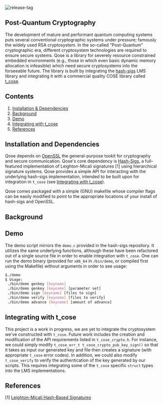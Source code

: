 ![release-tag](https://img.shields.io/github/v/release/njkrichardson/qose)

## Post-Quantum Cryptography 

The development of mature and performant quantum computing systems puts several conventional cryptographic systems under pressure; famously the widely used RSA 
cryptosystem. In the so-called "Post-Quantum" cryptographic era, different cryptosystem technologies are required to ensure secure systems. Qose is a library for severely resource constrained embedded 
environments (e.g., those in which even basic dynamic memory allocation is infeasible) which need secure cryptosystems into the forseeable future. The library is 
built by integrating the [hash-sigs](https://github.com/cisco/hash-sigs) LMS library and integrating it with a commercial quality COSE library called [t_cose](https://github.com/laurencelundblade/t_cose). 

## Contents 
  1. [Installation & Dependencies](https://github.com/njkrichardson/Qose#installation-and-dependencies) 
  2. [Background](https://github.com/njkrichardson/Qose#background)
  3. [Demo](https://github.com/njkrichardson/Qose#demo)
  4. [Integrating with t_cose](https://github.com/njkrichardson/Qose#integrating-with-t_cose)  
  5. [References](https://github.com/njkrichardson/Qose#references)
  
  
## Installation and Dependencies 

Qose depends on [OpenSSL](https://www.openssl.org/) the general-purpose tookit for cryptography and secure communication. Qose's core dependency is [Hash-Sigs](https://github.com/cisco/hash-sigs), a full-featured implementation of Leighton-Micali signatures [1] using hierarchical signature systems. Qose provides a simple API for interacting with the underlying hash-sigs implementation, intended to be built upon for integration in `t_cose` (see [Integrating with t_cose]()). 

Qose comes packaged with a simple (GNU) makefile whose compiler flags can be easily modified to point to the appropriate locations of your install of hash-sigs and OpenSSL. 

## Background 

## Demo 

The demo script mirrors the `demo.c` provided in the hash-sigs repository. It utilizes the same underlying functions, although these have been refactored out of a single source file in order to enable integration with `t_cose`. One can run the demo binary (provided for `x86_64` in `/bin/demo`, or compiled first using the Makefile) without arguments in order to see usage: 

```bash
$./demo 
$ Usage:
 ./bin/demo genkey [keyname]
 ./bin/demo genkey [keyname] [parameter set]
 ./bin/demo sign [keyname] [files to sign]
 ./bin/demo verify [keyname] [files to verify]
 ./bin/demo advance [keyname] [amount of advance]
```

## Integrating with t_cose 

This project is a work in progress, we are yet to integrate the cryptosystem we've constructed with `t_cose`. Future work includes the creation and modification of the API requirements listed in `t_cose_crypto.h`. For instance, we could simply modify `t_cose_err_t t_cose_crypto_pub_key_sign()` so that it takes as input our generated key and file then creates a signature (with appropriate `t_cose` error codes). In addition, we could also modify `t_cose_verify` to verify the authentication of the key generated by our scripts. This requires integrating some of the `t_cose` specific `struct` types into the LMS implementations. 

## References 
  [1] [Leighton-Micali Hash-Based Signatures](https://datatracker.ietf.org/doc/html/rfc8554)
